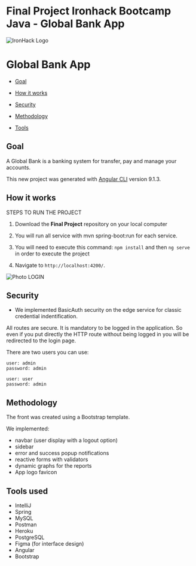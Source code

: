 # Final Project Ironhack Bootcamp Java - Global Bank App

![IronHack Logo](https://s3-eu-west-1.amazonaws.com/ih-materials/uploads/upload_d5c5793015fec3be28a63c4fa3dd4d55.png)

# Global Bank App

* [Goal](#goal)

* [How it works](#how-it-works)

* [Security](#security)

* [Methodology](#methodology)

* [Tools](#tools)


## <a name="goal"></a>Goal

A Global Bank is a banking system for transfer, pay and manage your accounts.

This new project was generated with [Angular CLI](https://github.com/angular/angular-cli) version 9.1.3.

## <a name="how-it-works"></a>How it works

STEPS TO RUN THE PROJECT

1. Download the **Final Project** repository on your local computer

3. You will run all service with mvn spring-boot:run for each service.

2. You will need to execute this command:
```npm install```
and then
```ng serve``` in order to execute the project

3. Navigate to `http://localhost:4200/`.

![Photo LOGIN](images/login.png)


## <a name="security"></a>Security
* We implemented BasicAuth security on the edge service for classic credential indentification.

All routes are secure. It is mandatory to be logged in the application. So even if you put directly the HTTP route without being logged in you will be redirected to the login page.

There are two users you can use:

````
user: admin
password: admin

user: user
password: admin
````


## <a name="methodology"></a>Methodology

The front was created using a Bootstrap template.

We implemented:
- navbar (user display with a logout option)
- sidebar
- error and success popup notifications
- reactive forms with validators
- dynamic graphs for the reports
- App logo favicon

## <a name="tools"></a>Tools used
- IntelliJ
- Spring
- MySQL
- Postman
- Heroku
- PostgreSQL
- Figma (for interface design)
- Angular
- Bootstrap
